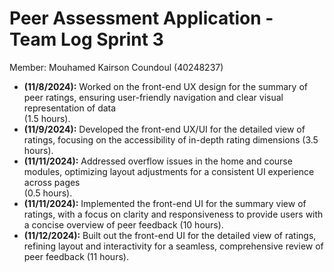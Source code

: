 # Peer Assessment Application \- Team Log Sprint 3

Member: Mouhamed Kairson Coundoul (40248237)

- **(11/8/2024):** Worked on the front-end UX design for the summary of peer ratings, ensuring user-friendly navigation and clear visual representation of data   
  (1.5 hours).  
- **(11/9/2024):** Developed the front-end UX/UI for the detailed view of ratings, focusing on the accessibility of in-depth rating dimensions (3.5 hours).  
- **(11/11/2024):** Addressed overflow issues in the home and course modules, optimizing layout adjustments for a consistent UI experience across pages  
  (0.5 hours).  
- **(11/11/2024):** Implemented the front-end UI for the summary view of ratings, with a focus on clarity and responsiveness to provide users with a concise overview of peer feedback (10 hours).  
- **(11/12/2024):** Built out the front-end UI for the detailed view of ratings, refining layout and interactivity for a seamless, comprehensive review of peer feedback (11 hours).

